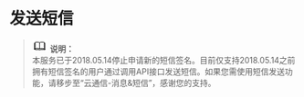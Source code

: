 # 发送短信<a name="zh-cn_topic_0078063239"></a>

>![](public_sys-resources/icon-note.gif) **说明：**   
>本服务已于2018.05.14停止申请新的短信签名。目前仅支持2018.05.14之前拥有短信签名的用户通过调用API接口发送短信。如果您需使用短信发送功能，请移步至“云通信-消息&短信”，感谢您的支持。  

